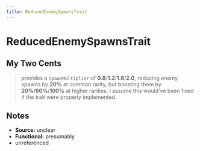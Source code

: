 ```yaml
---
title: ReducedEnemySpawnsTrait
---
```

<!-- end front matter -->
# ReducedEnemySpawnsTrait 

## My Two Cents
>provides a `SpawnMultiplier` of **0.8**/**1.2**/**1.6**/**2.0**, reducing enemy spawns by **20%** at common rarity, but boosting them by **20%**/**60%**/**100%** at higher rarities. i assume this would've been fixed if the trait were properly implemented.

## Notes
* **Source:** unclear
* **Functional:** presumably
* unreferenced